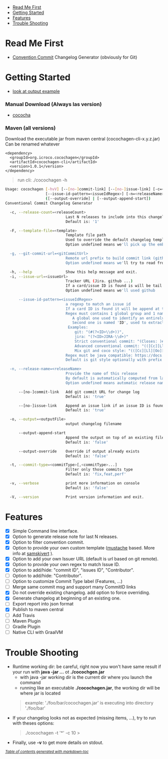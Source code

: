 - [Read Me First](#read-me-first)
- [Getting Started](#getting-started)
- [Features](#features)
- [Trouble Shooting](#trouble-shooting)

# Read Me First
* [Convention Commit](https://www.conventionalcommits.org/) Changelog Generator (obviously for Git)

# Getting Started

* [look at output example](examples/CHANGELOG-from-last-tag.md)

### Manual Download (Always las version)

* [cococha](./cococha.jar)

### Maven (all versions) 

Download the executable jar from maven central (cocochagen-cli-x.y.z.jar)
Can be renamed whatever

```
<dependency>
  <groupId>org.icroco.cocochagen</groupId>
  <artifactId>cocochagen-cli</artifactId>
  <version>1.0.1</version>
</dependency>
```

> run cli: ./cocochagen -h

```bash
Usage: cocochagen [-hvV] [--[no-]commit-link] [--[no-]issue-link] [-c=<releaseCount>] [-F=<template>] [-g=<gitCommitUrl>] [-i=<issueUrl>]
                  [--issue-id-pattern=<issueIdRegex>] [-n=<releaseName>] [-o=<outputFile>] [-t=<commitType>[,<commitType>...]]...
                  ([--output-override] | [--output-append-start])
Conventional Commit Changelog Generator

  -c, --release-count=<releaseCount>
                           Last N releases to include into this changelog.
                           Default is: '1'

  -F, --template-file=<template>
                           Template file path
                           Used to override the default changelog template. We use Mustache engine.
                           Option undefined means we'll pick up the embedded one

  -g, --git-commit-url=<gitCommitUrl>
                           Remote url prefix to build commit link (github, gitlab ...)
                           Option undefined means we'll try to read from git remote (origin/master).

  -h, --help               Show this help message and exit.
  -i, --issue-url=<issueUrl>
                           Tracker URL (Jira. github ...)
                           If a card/issue ID is found is will be tail at the end
                           Option undefined means we'll used github

      --issue-id-pattern=<issueIdRegex>
                           a regexp to match an issue id
                           If a card ID is found it will be append at the end of tracker url.
                           Regex must contains 1 global group and 1 named capturing groups:
                              A global one used to identify an entirely issue id (ex: Closes: #1234)
                              Second one is named 'ID', used to extract the id that will be appended after issueUrl (ex: 1234)
                            Examples:
                               git: "(#(?<ID>\\d+))",
                               jira: "(?<ID>JIRA-\\d+)"
                               Strict conventional commit: "(Closes: )#(?<ID>\\d+)"
                               Advanced conventional commit: "(([Cc][Ll][Oo][Ss][Ee][Ss][ \t]*:[ \t]*)?#(?<ID>\\d+))"
                               Mix git and coco style: "(([Cc][Ll][Oo][Ss][Ee][Ss][ \t]*:[ \t]*)?#?(?<ID>\\d+))"
                           Regex must be java compatible: https://docs.oracle.com/javase/7/docs/api/java/util/regex/Pattern.html
                           Default is git style optionally with prefix 'Closes: ' '(([Cc][Ll][Oo][Ss][Ee][Ss][ 	]*:[ 	]*)?#(?<ID>\d+))'

  -n, --release-name=<releaseName>
                           Provide the name of this release
                           By default is automatically computed from last tag if you follow semantic versioning
                           Option undefined means automatic release name'

      --[no-]commit-link   Add git commit URL for change log
                           Default is: 'true'

      --[no-]issue-link    Append an issue link if an issue ID is found into short or full log message
                           Default is: 'true'

  -o, --output=<outputFile>
                           output changelog filename

      --output-append-start
                           Append the output on top of an existing file
                           Default is: 'false'

      --output-override    Override if output already exists
                           Default is: 'false'

  -t, --commit-type=<commitType>[,<commitType>...]
                           Filter only those commits type
                           Default is: 'fix,feat,perf'

  -v, --verbose            print more information on console
                           Default is: 'false'

  -V, --version            Print version information and exit.
```

# Features

- [x] Simple Command line interface.
- [x] Option to generate release note for last N releases.
- [x] Option to filter convention commit.
- [x] Option to provide your own custom template ([mustache](https://mustache.github.io/) based. More info at [samskivert](https://github.com/samskivert/jmustache) ).
- [x] Option to add your own Issuer URL (default is url based on git remote).
- [x] Option to provide your own regex to match Issue ID.
- [x] Option to add/hide: "commit ID", "issues ID", "Contributor".
- [ ] Option to add/hide: "Contributor".
- [ ] Option to customize Commit Type label (Features, ...)
- [ ] Merge same commit msg and support many CommitID links
- [x] Do not override existing changelog. add option to force overriding.
- [x] Generate changelog at beginning of an existing one.
- [ ] Export report into json format
- [x] Publish to maven central
- [ ] Add Travis
- [ ] Maven Plugin
- [ ] Gradle Plugin
- [ ] Native CLI with GraalVM

# Trouble Shooting
* Runtime working dir: be careful, right now you won't have same result if your run with **java -jar ...** ot **./cocochgen.jar**
    * with java -jar working dir is the current dir where you launch the command
    * running like an executable **./cocochagen.jar**, the working dir will be where jar is located
    > example: './foo/bar/cocochagen.jar' is executing into directory './foo/bar'
* If your changelog looks not as expected (missing items,  ...), try to run with theses options:
    > ./cocochagen -t '*' -c 10
                                                                                                   >
* Finally, use **-v** to get more details on stdout. 


<small><i><a href='http://ecotrust-canada.github.io/markdown-toc/'>Table of contents generated with markdown-toc</a></i></small>


